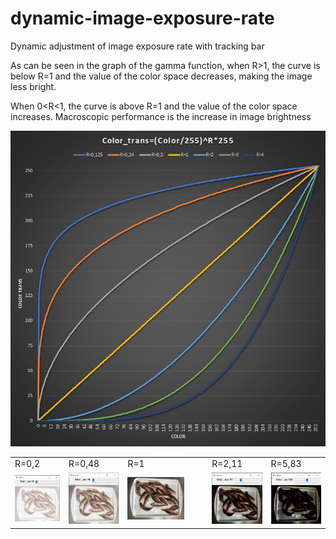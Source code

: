 # dynamic-image-exposure-rate
Dynamic adjustment of image exposure rate with tracking bar

As can be seen in the graph of the gamma function, when R>1, the curve is below R=1 and the value of the color space decreases, making the image less bright.

When 0<R<1, the curve is above R=1 and the value of the color space increases. Macroscopic performance is the increase in image brightness

<img src="source/grafico.png">

<table>
  <tr>
    <td>R=0,2</td>
    <td>R=0,48</td>
    <td>R=1</td>
    <td>R=2,11</td>
    <td>R=5,83</td>
  </tr>
  <tr>
    <td><img src="source/img3.png"></td>
    <td><img src="source/img1.png"></td>
    <td><img src="img_in/B3.jpg" width="75%" height="75%"></td>
    <td><img src="source/img2.png"></td>
    <td><img src="source/img4.png"></td>
  </tr>
 </table>
